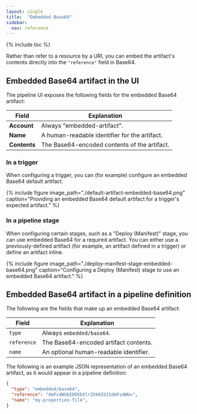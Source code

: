 ```yaml
---
layout: single
title:  "Embedded Base64"
sidebar:
  nav: reference
---
```


{% include toc %}

Rather than refer to a resource by a URI, you can embed the artifact's contents
directly into the `"reference"` field in Base64.

## Embedded Base64 artifact in the UI

The pipeline UI exposes the following fields for the embedded Base64 artifact:

<table>
  <thead>
    <tr>
      <th>Field</th>
      <th>Explanation</th>
    </tr>
  </thead>
  <tbody>
    <tr>
      <td><strong>Account</strong></td>
      <td>Always "embedded-artifact".</td>
    </tr>
    <tr>
      <td><strong>Name</strong></td>
      <td>A human-readable identifier for the artifact.</td>
    </tr>
    <tr>
      <td><strong>Contents</strong></td>
      <td>The Base64-encoded contents of the artifact.</td>
    </tr>
  </tbody>
</table>

### In a trigger

When configuring a trigger, you can (for example) configure an embedded Base64
default artifact.

{%
  include
  figure
  image_path="./default-artifact-embedded-base64.png"
  caption="Providing an embedded Base64 default artifact for a trigger's
           expected artifact."
%}

### In a pipeline stage

When configuring certain stages, such as a "Deploy (Manifest)" stage, you can
use embedded Base64 for a required artifact. You can either use a
previously-defined artifact (for example, an artifact defined in a trigger) or
define an artifact inline.

{%
  include
  figure
  image_path="./deploy-manifest-stage-embedded-base64.png"
  caption="Configuring a Deploy (Manifest) stage to use an embedded Base64
           artifact."
%}

## Embedded Base64 artifact in a pipeline definition

The following are the fields that make up an embedded Base64 artifact:

| Field | Explanation |
|-|-----------|
| `type` | Always `embedded/base64`. |
| `reference` | The Base64-encoded artifact contents. |
| `name` | An optional human-readable identifier. |

The following is an example JSON representation of an embedded Base64 artifact, as it
would appear in a pipeline definition:

```json
{
  "type": "embedded/base64",
  "reference": "dmFsdWU6IDEKbXlrZXk6IG15dmFsdWU=",
  "name": "my-properties-file",
}
```
